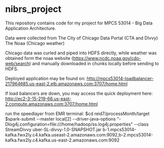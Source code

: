 # nibrs_project
This repository contains code for my project for MPCS 53014 - Big Data Application Architecture.

Data were collected from
The City of Chicago Data Portal (CTA and DIvvy)
The Noaa (Chicago weather)

Chicago data was curled and piped into HDFS directly, while weather was obtained form the noaa website (https://www.ncdc.noaa.gov/cdo-web/search) and manually downloaded in chunks locally before sending to HDFS.

Deployed application may be found on:
http://mpcs53014-loadbalancer-217964685.us-east-2.elb.amazonaws.com:3707/home.html

If load balancers are down, you may access the quick deployment here:
http://ec2-3-15-219-66.us-east-2.compute.amazonaws.com:3707/home.html

run the speedlayer from EMR terminal:
$cd reid7/processMonth/target
$spark-submit --master local[2] --driver-java-options "-Dlog4j.configuration=file:///home/hadoop/ss.log4j.properties" --class StreamDivvy uber-SL-divvy-1.0-SNAPSHOT.jar b-1.mpcs53014-kafka.fwx2ly.c4.kafka.useast-2.amazonaws.com:9092,b-2.mpcs53014-kafka.fwx2ly.c4.kafka.us-east-2.amazonaws.com:9092

